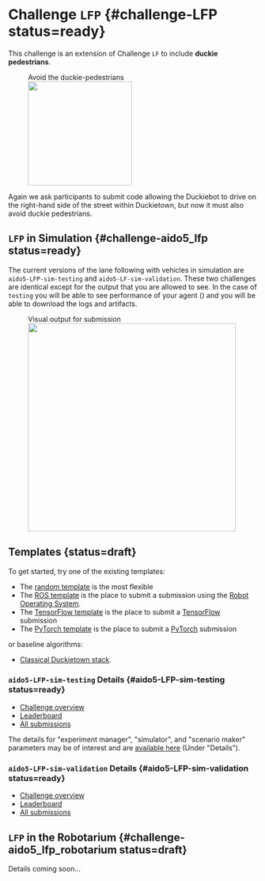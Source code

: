 # Challenge `LFP` {#challenge-LFP status=ready}

This challenge is an extension of Challenge `LF` to include **duckie pedestrians**. 



<figure figure-id="fig:lane-following-vehicles-intersections-LFP">
    <figcaption>Avoid the duckie-pedestrians</figcaption>
    <img style='width:15em' src="/LFP.jpg"/>
</figure>


Again we ask participants to submit code allowing the Duckiebot to drive on the right-hand side of the street within Duckietown, but now it must also avoid duckie pedestrians. 

<!-- * This challenge uses the Duckietown challenge infrastructure. The precise definition of the challenge is in the [challenge definition repository](https://github.com/duckietown/challenge-aido_LF). -->


## `LFP` in Simulation {#challenge-aido5_lfp status=ready}

The current versions of the lane following with vehicles in simulation are `aido5-LFP-sim-testing` and `aido5-LF-sim-validation`. These two challenges are identical except for the output that you are allowed to see. In the case of `testing` you will be able to see performance of your agent ([](#fig:submission-output-lfp))  and you will be able to download the logs and artifacts. 

<figure figure-id="fig:submission-output-lfp">
    <figcaption>Visual output for submission</figcaption>
    <img style='width:30em' src="submission-output-lfp.png"/>
</figure>

## Templates {status=draft}

To get started, try one of the existing templates:

* The [random template](#minimal-template) is the most flexible
* The [ROS template](#ros-template) is the place to submit a submission using the [Robot Operating System](http://www.ros.org/). 
* The [TensorFlow template](#tensorflow-template) is the place to submit a [TensorFlow](https://www.tensorflow.org/) submission
* The [PyTorch template](#pytorch-template) is the place to submit a [PyTorch](https://pytorch.org/) submission


or baseline algorithms:

 - [Classical Duckietown stack](#ros-baseline).


### `aido5-LFP-sim-testing` Details {#aido5-LFP-sim-testing status=ready}

 - [Challenge overview](https://challenges.duckietown.org/v4/humans/challenges/aido5-LFP-sim-testing)
 - [Leaderboard](https://challenges.duckietown.org/v4/humans/challenges/aido5-LFP-sim-testing/leaderboard)
 - [All submissions](https://challenges.duckietown.org/v4/humans/challenges/aido5-LFP-sim-testing/submissions)


<!-- Interaction protocol: [`aido2_db18_agent-z2`](#aido2_db18_agent-z2) -->

The details for "experiment manager", "simulator", and "scenario maker" parameters may be of interest and are [available here](https://challenges.duckietown.org/v4/humans/challenges/aido5-LFP-sim-testing) (Under "Details").

### `aido5-LFP-sim-validation` Details {#aido5-LFP-sim-validation status=ready}

 - [Challenge overview](https://challenges.duckietown.org/v4/humans/challenges/aido5-LFP-sim-validation)
 - [Leaderboard](https://challenges.duckietown.org/v4/humans/challenges/aido5-LFP-sim-validation/leaderboard)
 - [All submissions](https://challenges.duckietown.org/v4/humans/challenges/aido5-LFP-sim-validation/submissions)


<!-- Interaction protocol: [`aido2_db18_agent-z2`](#aido2_db18_agent-z2) -->


## `LFP` in the Robotarium {#challenge-aido5_lfp_robotarium status=draft}

Details coming soon...

